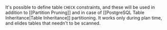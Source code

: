 It's possible to define table `CHECK` constraints, and these will be used in addition to [[Partition Pruning]] and in case of [[PostgreSQL Table Inheritance|Table Inheritance]] partitioning. It works only during plan time, and elides tables that needn't to be scanned.
